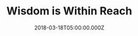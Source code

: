 ---
title: "Wisdom is Within Reach"
image: "https://i.imgur.com/fXGoyzF.png"
date: "2018-03-18T05:00:00.000Z"
video:
  type: "vimeo"
  id: "260660604"
speaker:
  name: "Rob Yanike"
  permalink: "rob-yanike"
series: "within-reach"
---